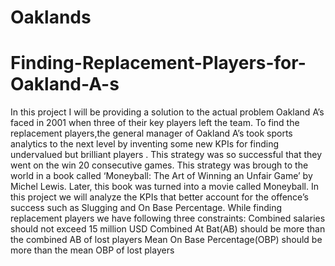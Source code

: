# Oaklands
# Finding-Replacement-Players-for-Oakland-A-s
In this project I will be providing a solution to the actual problem Oakland A’s faced in 2001 when three of their key players left the team. To find the replacement players,the general manager of Oakland A’s took sports analytics to the next level by inventing some new KPIs for finding undervalued but brilliant players . This strategy was so successful that they went on the win 20 consecutive games. This strategy was brough to the world in a book called ‘Moneyball: The Art of Winning an Unfair Game’ by Michel Lewis. Later, this book was turned into a movie called Moneyball.  In this project we will analyze the KPIs that better account for the offence’s success such as Slugging and On Base Percentage. While finding replacement players we have following three constraints:  Combined salaries should not exceed 15 million USD Combined At Bat(AB) should be more than the combined AB of lost players Mean On Base Percentage(OBP) should be more than the mean OBP of lost players
